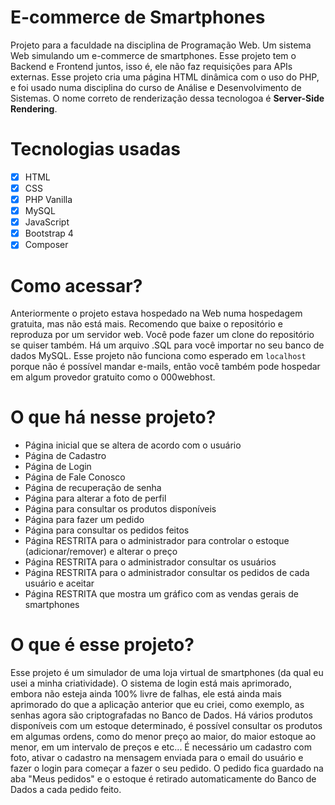 # E-commerce de Smartphones
Projeto para a faculdade na disciplina de Programação Web. Um sistema Web simulando um e-commerce de smartphones.
Esse projeto tem o Backend e Frontend juntos, isso é, ele não faz requisições para APIs externas. Esse projeto cria uma página HTML dinâmica com o uso do PHP, e foi usado numa disciplina do curso de Análise e Desenvolvimento de Sistemas. O nome correto de renderização dessa tecnologoa é **Server-Side Rendering**.

# Tecnologias usadas
- [X] HTML
- [X] CSS
- [X] PHP Vanilla
- [X] MySQL
- [X] JavaScript
- [X] Bootstrap 4
- [X] Composer

# Como acessar?
Anteriormente o projeto estava hospedado na Web numa hospedagem gratuita, mas não está mais. Recomendo que baixe o repositório e reproduza por um servidor web. Você pode fazer um clone do repositório se quiser também. Há um arquivo .SQL para você importar no seu banco de dados MySQL.
Esse projeto não funciona como esperado em ```localhost``` porque não é possível mandar e-mails, então você também pode hospedar em algum provedor gratuito como o 000webhost.

# O que há nesse projeto?
- Página inicial que se altera de acordo com o usuário
- Página de Cadastro
- Página de Login
- Página de Fale Conosco
- Página de recuperação de senha
- Página para alterar a foto de perfil
- Página para consultar os produtos disponíveis
- Página para fazer um pedido
- Página para consultar os pedidos feitos
- Página RESTRITA para o administrador para controlar o estoque (adicionar/remover) e alterar o preço
- Página RESTRITA para o administrador consultar os usuários
- Página RESTRITA para o administrador consultar os pedidos de cada usuário e aceitar
- Página RESTRITA que mostra um gráfico com as vendas gerais de smartphones

# O que é esse projeto?
Esse projeto é um simulador de uma loja virtual de smartphones (da qual eu usei a minha criatividade). O sistema de login está mais aprimorado, embora não esteja ainda 100% livre de falhas, ele está ainda mais aprimorado do que a aplicação anterior que eu criei, como exemplo, as senhas agora são criptografadas no Banco de Dados.
Há vários produtos disponíveis com um estoque determinado, é possível consultar os produtos em algumas ordens, como do menor preço ao maior, do maior estoque ao menor, em um intervalo de preços e etc... É necessário um cadastro com foto, ativar o cadastro na mensagem enviada para o email do usuário e fazer o login para começar a fazer o seu pedido. O pedido fica guardado na aba "Meus pedidos" e o estoque é retirado automaticamente do Banco de Dados a cada pedido feito.


